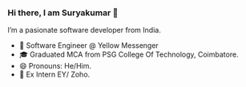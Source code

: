 ### Hi there, I am Suryakumar 👋

<!--
**Suryakumar007/Suryakumar007** is a ✨ _special_ ✨ repository because its `README.md` (this file) appears on your GitHub profile.

Here are some ideas to get you started:

- 🔭 I’m a pasionate developer from India.
- 🌱 I’m currently learning React
- 🤔 I’m looking for help with ...
- 💬 Ask me about ...
- 📫 How to reach me: ...
- 😄 Pronouns: ...
- ⚡ Fun fact: ...
-->

I’m a pasionate software developer from India.
- 🌱 Software Engineer @ Yellow Messenger
- 🎓 Graduated MCA from PSG College Of Technology, Coimbatore.
- 😄 Pronouns: He/Him.
- 🔭 Ex Intern EY/ Zoho.

